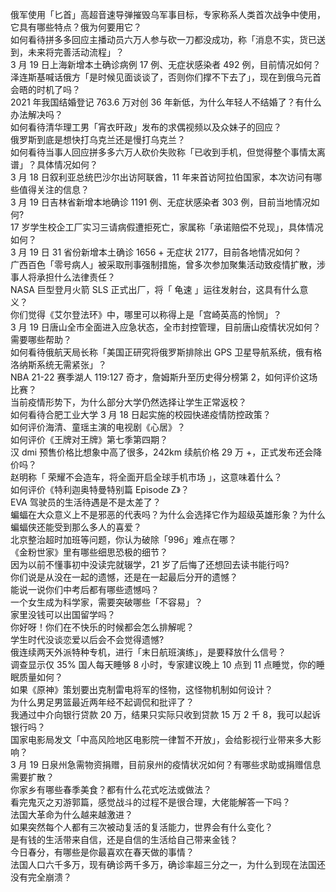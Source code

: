 俄军使用「匕首」高超音速导弹摧毁乌军事目标，专家称系人类首次战争中使用，它具有哪些特点？俄为何要用它？  
如何看待拼多多回应主播动员六万人参与砍一刀都没成功，称「消息不实，货已送到，未来将完善活动流程」？  
3 月 19 日上海新增本土确诊病例 17 例、无症状感染者 492 例，目前情况如何？  
泽连斯基喊话俄方「是时候见面谈谈了，否则你们撑不下去了」，现在到俄乌元首会晤的时机了吗？  
2021 年我国结婚登记 763.6 万对创 36 年新低，为什么年轻人不结婚了？有什么办法解决吗？  
如何看待清华理工男「宵衣旰政」发布的求偶视频以及众妹子的回应？  
俄罗斯到底是想快打乌克兰还是慢打乌克兰？  
如何看待当事人回应拼多多六万人砍价失败称「已收到手机，但觉得整个事情太离谱」？具体情况如何？  
3 月 18 日叙利亚总统巴沙尔出访阿联酋，11 年来首访阿拉伯国家，本次访问有哪些值得关注的信息？  
3 月 19 日吉林省新增本地确诊 1191 例、无症状感染者 303 例，目前当地情况如何?  
17 岁学生校企工厂实习三请病假遭拒死亡，家属称「承诺赔偿不兑现」，具体情况如何？  
3 月 19 日 31 省份新增本土确诊 1656 + 无症状 2177，目前各地情况如何？  
广西百色「零号病人」被采取刑事强制措施，曾多次参加聚集活动致疫情扩散，涉事人将承担什么法律责任？  
NASA 巨型登月火箭 SLS 正式出厂，将「 龟速 」运往发射台，这具有什么意义？  
你们觉得《艾尔登法环》中，哪里可以称得上是「宫崎英高的怜悯」？  
3 月 19 日唐山全市全面进入应急状态，全市封控管理，目前唐山疫情状况如何？需要哪些帮助？  
如何看待俄航天局长称「美国正研究将俄罗斯排除出 GPS 卫星导航系统，俄有格洛纳斯系统无需紧张」？  
NBA 21-22 赛季湖人 119:127 奇才，詹姆斯升至历史得分榜第 2，如何评价这场比赛？  
当前疫情形势下，为什么部分大学仍然选择让学生正常返校？  
如何看待合肥工业大学 3 月 18 日起实施的校园快递疫情防控政策？  
如何评价海清、童瑶主演的电视剧《心居》？  
如何评价《王牌对王牌》第七季第四期？  
汉 dmi 预售价格比想象中高了很多，242km 续航价格 29 万 +，正式发布还会降价吗？  
赵明称「 荣耀不会造车，将全面开启全球手机市场 」，这意味着什么？  
如何评价《特利迦奥特曼特别篇 Episode Z》？  
EVA 驾驶员的生活待遇是不是太差了？  
蝙蝠在大众意义上不是邪恶的代表吗？为什么会选择它作为超级英雄形象？为什么蝙蝠侠还能受到那么多人的喜爱？  
北京整治超时加班等问题，你认为破除「996」难点在哪？  
《金粉世家》里有哪些细思恐极的细节？  
因为以前不懂事初中没读完就辍学，21 岁了后悔了还想回去读书能行吗?  
你们说是从没在一起的遗憾，还是在一起最后分开的遗憾？  
能说一说你们中考后都有哪些遗憾吗？  
一个女生成为科学家，需要突破哪些「不容易」？  
家里没钱可以出国留学吗？  
你好呀！你们在不快乐的时候都会怎么排解呢？  
学生时代没谈恋爱以后会不会觉得遗憾?  
俄连续两天外派特种专机，进行「末日航班演练」，是要释放什么信号？  
调查显示仅 35% 国人每天睡够 8 小时，专家建议晚上 10 点到 11 点睡觉，你的睡眠质量如何？  
如果《原神》策划要出克制雷电将军的怪物，这怪物机制如何设计？  
为什么男足男篮最近两年经不起调侃和批评了？  
我通过中介向银行贷款 20 万，结果只实际只收到贷款 15 万 2 千 8，我可以起诉银行吗？  
国家电影局发文「中高风险地区电影院一律暂不开放」，会给影视行业带来多大影响？  
3 月 19 日泉州急需物资捐赠，目前泉州的疫情状况如何？有哪些求助或捐赠信息需要扩散？  
你家乡有哪些春季美食？都有什么花式吃法或做法？  
看完鬼灭之刃游郭篇，感觉战斗的过程不是很合理，大佬能解答一下吗？  
法国大革命为什么越来越激进？  
如果突然每个人都有三次被动复活的复活能力，世界会有什么变化？  
是有钱的生活带来自信，还是自信的生活给自己带来金钱？  
今日春分，有哪些是你最喜欢在春天做的事情？  
法国人口六千多万，现有确诊两千多万，确诊率超三分之一，为什么到现在法国还没有完全崩溃？  
